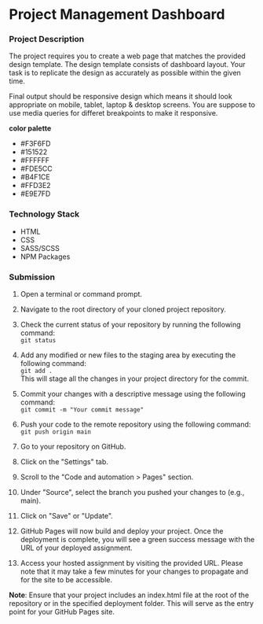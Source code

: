 # Project Management Dashboard

### Project Description

The project requires you to create a web page that matches the provided design template. The design template consists of dashboard layout. Your task is to replicate the design as accurately as possible within the given time.

Final output should be responsive design which means it should look appropriate on mobile, tablet, laptop & desktop screens. You are suppose to use media queries for differet breakpoints to make it responsive.

**color palette**

- #F3F6FD
- #151522
- #FFFFFF
- #FDE5CC
- #B4F1CE
- #FFD3E2
- #E9E7FD

### Technology Stack

- HTML
- CSS
- SASS/SCSS
- NPM Packages

### Submission

1. Open a terminal or command prompt.

2. Navigate to the root directory of your cloned project repository.

3. Check the current status of your repository by running the following command:
   </br>
   `git status`

4. Add any modified or new files to the staging area by executing the following command:
   </br>
   `git add .`
   </br>
   This will stage all the changes in your project directory for the commit.

5. Commit your changes with a descriptive message using the following command:
   </br>
   `git commit -m "Your commit message"`

6. Push your code to the remote repository using the following command:
   </br>
   `git push origin main`

7. Go to your repository on GitHub.

8. Click on the "Settings" tab.

9. Scroll to the "Code and automation > Pages" section.

10. Under "Source", select the branch you pushed your changes to (e.g., main).

11. Click on "Save" or "Update".

12. GitHub Pages will now build and deploy your project. Once the deployment is complete, you will see a green success message with the URL of your deployed assignment.

13. Access your hosted assignment by visiting the provided URL. Please note that it may take a few minutes for your changes to propagate and for the site to be accessible.

**Note**: Ensure that your project includes an index.html file at the root of the repository or in the specified deployment folder. This will serve as the entry point for your GitHub Pages site.
